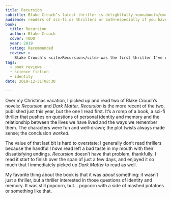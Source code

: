 ```yaml
---
title: Recursion
subtitle: Blake Crouch’s latest thriller is—delightfully—<em>about</em> something.
audience: readers of sci-fi or thrillers or both—especially if you have an interest in identity
book:
  title: Recursion
  author: Blake Crouch
  cover: TODO
  year: 2019
  rating: Recommended
  review: >
    Blake Crouch’s <cite>Recursion</cite> was the first thriller I’ve read in a long time—and it didn’t let me down. Its interest in identity and memory made it more than just a thriller, and I’m glad I read it.
tags:
  - book reviews
  - science fiction
  - identity
date: 2019-12-31T08:30

---
```


Over my Christmas vacation, I picked up and read two of Blake Crouch’s novels: <cite>Recursion</cite> and <cite>Dark Matter</cite>. <cite>Recursion</cite> is the more recent of the two, published just this year, but the one I read first. It’s a romp of a book, a sci-fi thriller that pushes on questions of personal identity and memory and the relationship between the lives we have lived and the ways we remember them. The characters were fun and well-drawn; the plot twists always made sense; the conclusion *worked*.

The value of that last bit is hard to overstate: I generally don’t read thrillers because the handful I *have* read left a bad taste in my mouth with their dissatisfying endings. <cite>Recursion</cite> doesn’t have that problem, thankfully. I read it start to finish over the span of just a few days, and enjoyed it so much that I immediately picked up <cite>Dark Matter</cite> to read as well.

My favorite thing about the book is that it was *about* something: it wasn’t just a thriller, but a thriller interested in those questions of identity and memory. It was still popcorn, but… popcorn with a side of mashed potatoes or something like that.
